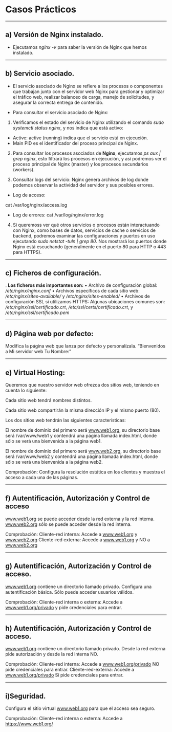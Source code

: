 # **Casos Prácticos**

---
## **a) Versión de Nginx instalado.**

- Ejecutamos *nginx -v* para saber la versión de Nginx que hemos instalado.



---
## **b) Servicio asociado.**

- El servicio asociado de Nginx se refiere a los procesos o componentes que trabajan junto con el servidor web Nginx para gestionar y optimizar el tráfico web, realizar balanceo de carga, manejo de solicitudes, y asegurar la correcta entrega de contenido.

- Para consultar el servicio asociado de Nginx:

1.	Verificamos el estado del servicio de Nginx utilizando el comando *sudo systemctl status nginx*, y nos indica que está activo:



- Active: active (running) indica que el servicio está en ejecución.
- Main PID es el identificador del proceso principal de Nginx.

2.	Para consultar los procesos asociados de **Nginx**, ejecutamos *ps aux | grep nginx*, esto filtrará los procesos en ejecución, y así podremos ver el proceso principal de Nginx (master) y los procesos secundarios (workers).



3.	Consultar logs del servicio: Nginx genera archivos de log donde podemos observar la actividad del servidor y sus posibles errores. 
- Log de acceso:

cat /var/log/nginx/access.log

- Log de errores:
cat /var/log/nginx/error.log


4.	Si queremoss ver qué otros servicios o procesos están interactuando con Nginx, como bases de datos, servicios de cache o servicios de backend, podremos examinar las configuraciones y puertos en uso ejecutando *sudo netstat -tuln | grep 80*.
Nos mostrará los puertos donde Nginx está escuchando (generalmente en el puerto 80 para HTTP o 443 para HTTPS).

---
## **c) Ficheros de configuración.**

. **Los ficheros más importantes son:**
•	Archivo de configuración global: */etc/nginx/nginx.conf* 
•	Archivos específicos de cada sitio web: */etc/nginx/sites-available/* y */etc/nginx/sites-enabled/* 
•	Archivos de configuración SSL si utilizamos HTTPS: Algunas ubicaciones comunes son: */etc/nginx/ssl/certificado.crt*, */etc/ssl/certs/certificado.crt*, y */etc/nginx/ssl/certificado.pem*


---
## **d) Página web por defecto:**
Modifica la página web que lanza por defecto y personalízala.
“Bienvenidos a Mi servidor web Tu Nombre:”

---
## **e) Virtual Hosting:**

Queremos que nuestro servidor web ofrezca dos sitios web, teniendo en cuenta lo siguiente:

Cada sitio web tendrá nombres distintos.

Cada sitio web compartirán la misma dirección IP y el mismo puerto (80).

Los dos sitios web tendrán las siguientes características:

El nombre de dominio del primero será www.web1.org, su directorio base será /var/www/web1 y contendrá una página llamada index.html, donde sólo se verá una bienvenida a la página web1.

El nombre de dominio del primero será www.web2.org, su directorio base será /var/www/web2 y contendrá una página llamada index.html, donde sólo se verá una bienvenida a la página web2.

Comprobación: 
Configura la resolución estática en los clientes y muestra el acceso a cada una de las páginas.

---
## **f) Autentificación, Autorización y Control de acceso**
www.web1.org se puede acceder desde la red externa y la red interna.
www.web2.org sólo se puede acceder desde la red interna.

Comprobación: 
Cliente-red interna: Accede a www.web1.org y www.web2.org
Cliente-red externa: Accede a www.web1.org y NO a www.web2.org

---
## **g) Autentificación, Autorización y Control de acceso.**
www.web1.org contiene un directorio llamado privado.
Configura una autentificación básica. Sólo puede acceder usuarios válidos.

Comprobación: 
Cliente-red interna o externa: Accede a www.web1.org/privado y pide credenciales para entrar.

---
## **h) Autentificación, Autorización y Control de acceso.**
www.web1.org contiene un directorio llamado privado.
Desde la red externa pide autorización y desde la red interna NO.

Comprobación: 
Cliente-red interna: Accede a www.web1.org/privado NO pide credenciales para entrar.
Cliente-red-externa: Accede a www.web1.org/privado Sí pide credenciales para entrar.

---
## **i)Seguridad.**
Configura el sitio virtual www.web1.org para que el acceso sea seguro.

Comprobación: 
Cliente-red interna o externa: Accede a https://www.web1.org/
